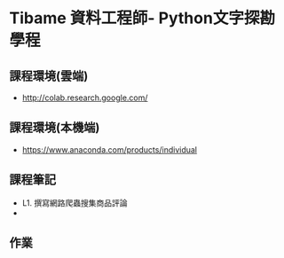 # Tibame 資料工程師- Python文字探勘學程

## 課程環境(雲端)
- http://colab.research.google.com/

## 課程環境(本機端)
- https://www.anaconda.com/products/individual

## 課程筆記
- L1. 撰寫網路爬蟲搜集商品評論
- 

## 作業
